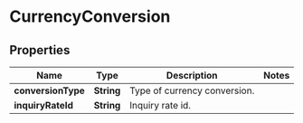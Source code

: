 
# CurrencyConversion

## Properties
Name | Type | Description | Notes
------------ | ------------- | ------------- | -------------
**conversionType** | **String** | Type of currency conversion. | 
**inquiryRateId** | **String** | Inquiry rate id. | 



